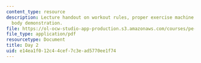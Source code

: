 ```yaml
---
content_type: resource
description: Lecture handout on workout rules, proper exercise machine use, and lower
  body demonstration.
file: https://ol-ocw-studio-app-production.s3.amazonaws.com/courses/pe-720-weight-training-spring-2006/e14ea1f012c44cef7c3ead5770ee1f74_day2.pdf
file_type: application/pdf
resourcetype: Document
title: Day 2
uid: e14ea1f0-12c4-4cef-7c3e-ad5770ee1f74
---
```

